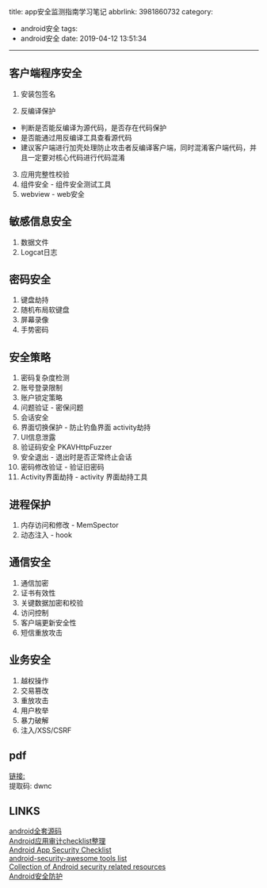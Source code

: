 title: app安全监测指南学习笔记
abbrlink: 3981860732
category:
  - android安全
tags:
  - android安全
date: 2019-04-12 13:51:34
---
## 客户端程序安全

1. 安装包签名

2. 反编译保护
- 判断是否能反编译为源代码，是否存在代码保护
- 是否能通过用反编译工具查看源代码
- 建议客户端进行加壳处理防止攻击者反编译客户端，同时混淆客户端代码，并且一定要对核心代码进行代码混淆

3. 应用完整性校验
4. 组件安全 - 组件安全测试工具
5. webview - web安全

## 敏感信息安全
1. 数据文件
2. Logcat日志

## 密码安全
1. 键盘劫持
2. 随机布局软键盘
3. 屏幕录像
4. 手势密码

## 安全策略
1. 密码复杂度检测
2. 账号登录限制
3. 账户锁定策略
4. 问题验证 - 密保问题
5. 会话安全  
6. 界面切换保护 - 防止钓鱼界面 activity劫持
7. UI信息泄露
8. 验证码安全 PKAVHttpFuzzer
9. 安全退出 - 退出时是否正常终止会话
10. 密码修改验证 - 验证旧密码
11. Activity界面劫持 - activity 界面劫持工具

## 进程保护
1. 内存访问和修改 - MemSpector
2. 动态注入 - hook

## 通信安全
1. 通信加密
2. 证书有效性
3. 关键数据加密和校验
4. 访问控制
5. 客户端更新安全性
6. 短信重放攻击

## 业务安全
1. 越权操作
2. 交易篡改
3. 重放攻击
4. 用户枚举
5. 暴力破解
6. 注入/XSS/CSRF

## pdf

[链接: ](https://pan.baidu.com/s/1iKgET4n-21MMukb8xmP2Yw)  
提取码: dwnc  

## LINKS

[android全套源码](http://pan.baidu.com/s/1ngsZs)  
[Android应用审计checklist整理
](https://github.com/guanchao/AndroidChecklist)  
[Android App Security Checklist
](https://github.com/b-mueller/android_app_security_checklist)   
[android-security-awesome tools list](https://github.com/ashishb/android-security-awesome)  
[Collection of Android security related resources
](https://github.com/wtsxDev/android-security-list)  
[Android安全防护](https://blog.csdn.net/u013409903/article/details/76686155)  